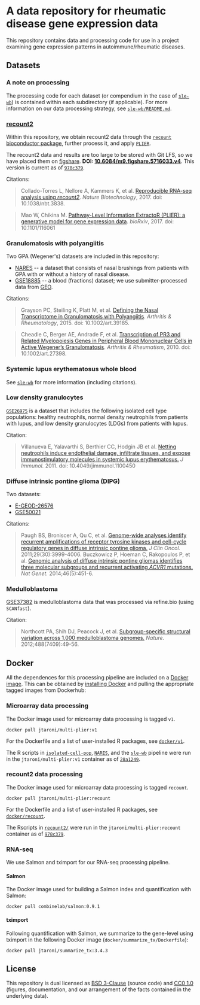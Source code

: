 # A data repository for rheumatic disease gene expression data

This repository contains data and processing code for use in a project examining gene expression patterns in autoimmune/rheumatic diseases. 

## Datasets

### A note on processing 

The processing code for each dataset (or compendium in the case of [`sle-wb`](https://github.com/greenelab/rheum-plier-data/tree/master/sle-wb)) is contained within each subdirectory (if applicable). 
For more information on our data processing strategy, see [`sle-wb/README.md`](https://github.com/greenelab/rheum-plier-data/blob/master/sle-wb/README.md).

### [recount2](https://jhubiostatistics.shinyapps.io/recount/)

Within this repository, we obtain recount2 data through the [`recount` bioconductor package](http://bioconductor.org/packages/release/bioc/html/recount.html), further process it, and apply [`PLIER`](https://github.com/wgmao/PLIER).

The recount2 data and results are too large to be stored with Git LFS, so we have placed them on [figshare](https://figshare.com/). **DOI: [10.6084/m9.figshare.5716033.v4](https://doi.org/10.6084/m9.figshare.5716033.v4)**. 
This version is current as of [`978c379`](https://github.com/greenelab/rheum-plier-data/commit/978c37938383ff7adcadacfcbc35931ce5e62b17).


Citations:

> Collado-Torres L, Nellore A, Kammers K, et al. [Reproducible RNA-seq analysis using _recount2_](https://http://doi.org/10.1038/nbt.3838). _Nature Biotechnology_, 2017. doi: 10.1038/nbt.3838. 

> Mao W, Chikina M. [Pathway-Level Information ExtractoR (PLIER): a generative model for gene expression data](http://dx.doi.org/10.1101/116061). _bioRxiv_, 2017. doi: 10.1101/116061

### Granulomatosis with polyangiitis

Two GPA (Wegener's) datasets are included in this repository:

* [NARES](https://github.com/greenelab/rheum-plier-data/tree/master/NARES) -- a dataset that consists of nasal brushings from patients with GPA with or without a history of nasal disease.
* [GSE18885](https://github.com/greenelab/rheum-plier-data/tree/master/gpa-blood) -- a blood (fractions) dataset; we use submitter-processed data from [GEO](https://www.ncbi.nlm.nih.gov/geo/).

Citations:

> Grayson PC, Steiling K, Platt M, et al. [Defining the Nasal Transcriptome in Granulomatosis with Polyangiitis](https://dx.doi.org/10.100art.39185). _Arthritis & Rheumatology_, 2015. doi: 10.1002/art.39185.

> Cheadle C, Berger AE, Andrade F, et al. [Transcription of PR3 and Related Myelopoiesis Genes in Peripheral Blood Mononuclear Cells in Active Wegener’s Granulomatosis](https://dx.doi.org/10.1002/art.27398). _Arthritis & Rheumatism_, 2010. doi: 10.1002/art.27398.

### Systemic lupus erythematosus whole blood

See [`sle-wb`](https://github.com/greenelab/rheum-plier-data/tree/master/sle-wb) for more information (including citations).

### Low density granulocytes

[`GSE26975`](https://www.ncbi.nlm.nih.gov/geo/query/acc.cgi?acc=GSE26975) is a dataset that includes the following isolated cell type populations: healthy neutrophils, normal density neutrophils from patients with lupus, and low density granulocytes (LDGs) from patients with lupus.

Citation:

> Villanueva E, Yalavarthi S, Berthier CC, Hodgin JB et al. [Netting neutrophils induce endothelial damage, infiltrate tissues, and expose immunostimulatory molecules in systemic lupus erythematosus.](https://doi.org/10.4049/jimmunol.1100450) _J Immunol._ 2011. doi: 10.4049/jimmunol.1100450

### Diffuse intrinsic pontine glioma (DIPG)

Two datasets:
* [E-GEOD-26576](https://www.ebi.ac.uk/arrayexpress/experiments/E-GEOD-26576/)
* [GSE50021](https://www.ncbi.nlm.nih.gov/geo/query/acc.cgi?acc=GSE50021)

Citations:
> Paugh BS, Broniscer A, Qu C, et al. [Genome-wide analyses identify recurrent amplifications of receptor tyrosine kinases and cell-cycle regulatory genes in diffuse intrinsic pontine glioma.](https://dx.doi.org/10.1200/JCO.2011.35.5677) _J Clin Oncol._ 2011;29(30):3999-4006. 
> Buczkowicz P, Hoeman C, Rakopoulos P, et al. [Genomic analysis of diffuse intrinsic pontine gliomas identifies three molecular subgroups and recurrent activating _ACVR1_ mutations.](https://dx.doi.org/10.1038/ng.2936) _Nat Genet._ 2014;46(5):451-6. 

### Medulloblastoma

[GSE37382](https://www.ncbi.nlm.nih.gov/geo/query/acc.cgi?acc=GSE37382) is medulloblastoma data that was processed via refine.bio (using `SCANfast`).

Citation:
> Northcott PA, Shih DJ, Peacock J, et al. [Subgroup-specific structural variation across 1,000 medulloblastoma genomes.](https://dx.doi.org/10.1038/nature11327) _Nature._ 2012;488(7409):49-56. 

## Docker

All the dependences for this processing pipeline are included on a [Docker image](https://hub.docker.com/r/jtaroni/multi-plier/). 
This can be obtained by [installing Docker](https://docs.docker.com/install/) and pulling the appropriate tagged images from Dockerhub:

### Microarray data processing

The Docker image used for microarray data processing is tagged `v1`.

```
docker pull jtaroni/multi-plier:v1
```

For the Dockerfile and a list of user-installed R packages, see [`docker/v1`](https://github.com/greenelab/rheum-plier-data/tree/master/docker/v1).

The R scripts in [`isolated-cell-pop`](https://github.com/greenelab/rheum-plier-data/blob/28a124949234ab65e7d7f01cf88431702f958205/isolated-cell-pop/process_E-MTAB-2452.R), [`NARES`](https://github.com/greenelab/rheum-plier-data/blob/28a124949234ab65e7d7f01cf88431702f958205/NARES/process_NARES.R), and the [`sle-wb`](https://github.com/greenelab/rheum-plier-data/tree/28a124949234ab65e7d7f01cf88431702f958205/sle-wb) pipeline were run in the `jtaroni/multi-plier:v1` container as of [`28a1249`](https://github.com/greenelab/rheum-plier-data/commit/28a124949234ab65e7d7f01cf88431702f958205).

### recount2 data processing

The Docker image used for microarray data processing is tagged `recount`.

```
docker pull jtaroni/multi-plier:recount
```

For the Dockerfile and a list of user-installed R packages, see [`docker/recount`](https://github.com/greenelab/rheum-plier-data/tree/978c37938383ff7adcadacfcbc35931ce5e62b17/docker/recount).

The Rscripts in [`recount2/`](https://github.com/greenelab/rheum-plier-data/tree/978c37938383ff7adcadacfcbc35931ce5e62b17/recount2) were run in the `jtaroni/multi-plier:recount` container as of [`978c379`](https://github.com/greenelab/rheum-plier-data/commit/978c37938383ff7adcadacfcbc35931ce5e62b17).

### RNA-seq

We use Salmon and tximport for our RNA-seq processing pipeline.

#### Salmon

The Docker image used for building a Salmon index and quantification with Salmon:

```
docker pull combinelab/salmon:0.9.1
```

#### tximport

Following quantification with Salmon, we summarize to the gene-level using tximport in the following Docker image (`docker/summarize_tx/Dockerfile`):

```
docker pull jtaroni/summarize_tx:3.4.3
```

## License 

This repository is dual licensed as [BSD 3-Clause](https://github.com/greenelab/rheum-plier-data/blob/master/LICENSE_BSD-3.md) (source code) and [CC0 1.0](https://github.com/greenelab/rheum-plier-data/blob/master/LICENSE_CC0.md) (figures, documentation, and our arrangement of the facts contained in the underlying data).
